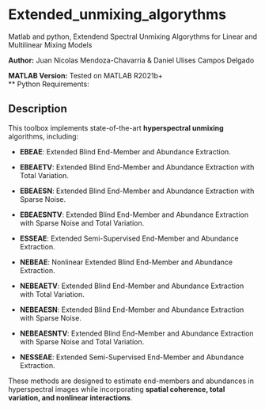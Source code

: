 # Extended_unmixing_algorythms
Matlab and python, Extendend Spectral Unmixing Algorythms for Linear and Multilinear Mixing Models 

**Author:** Juan Nicolas Mendoza-Chavarria & Daniel Ulises Campos Delgado  

**MATLAB Version:** Tested on MATLAB R2021b+  
** Python Requirements:


##  Description
This toolbox implements state-of-the-art **hyperspectral unmixing** algorithms, including:
- **EBEAE**: Extended Blind End-Member and Abundance Extraction.
- **EBEAETV**: Extended Blind End-Member and Abundance Extraction with Total Variation.
- **EBEAESN**: Extended Blind End-Member and Abundance Extraction with Sparse Noise.
- **EBEAESNTV**: Extended Blind End-Member and Abundance Extraction with Sparse Noise and Total Variation.
- **ESSEAE**: Extended Semi-Supervised End-Member and Abundance Extraction.


- **NEBEAE**: Nonlinear Extended Blind End-Member and Abundance Extraction.
- **NEBEAETV**: Extended Blind End-Member and Abundance Extraction with Total Variation.
- **NEBEAESN**: Extended Blind End-Member and Abundance Extraction with Sparse Noise.
- **NEBEAESNTV**: Extended Blind End-Member and Abundance Extraction with Sparse Noise and Total Variation.
- **NESSEAE**: Extended Semi-Supervised End-Member and Abundance Extraction.

These methods are designed to estimate end-members and abundances in hyperspectral images while incorporating **spatial coherence, total variation, and nonlinear interactions**.
